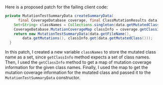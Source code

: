 Here is a proposed patch for the failing client code:

```java
private MutationTestSummaryData createSummaryData(
      final CoverageDatabase coverage, final ClassMutationResults data) {
    Set<String> classNames = Collections.singleton(data.getMutatedClass());
    CoverageDatabase.MutationCoverageMap classInfo = coverage.getClassInfo(classNames);
    return new MutationTestSummaryData(data.getFileName(),
        data.getMutations(), classInfo.get(data.getMutatedClass()));
  }
```

In this patch, I created a new variable `classNames` to store the mutated class name as a set, since `getClassInfo` method expects a set of class names. Then, I used the `getClassInfo` method to get a map of mutation coverage information for the given class names. Finally, I used the map to get the mutation coverage information for the mutated class and passed it to the `MutationTestSummaryData` constructor.
